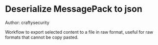 
# Deserialize MessagePack to json

Author: craftysecurity

Workflow to export selected content to a file in raw format, useful for raw formats that cannot be copy pasted.
